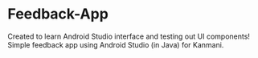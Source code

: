 # Feedback-App
Created to learn Android Studio interface and testing out UI components!
<br>
Simple feedback app using Android Studio (in Java) for Kanmani.


